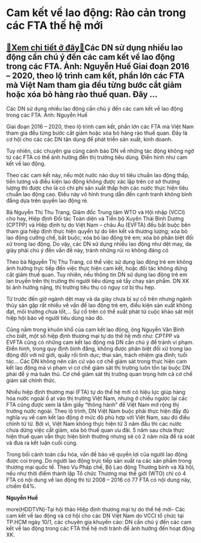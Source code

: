 Cam kết về lao động: Rào cản trong các FTA thế hệ mới
=====================================================

[:gift:Xem chi tiết ở đây:gift:](https://hddtvn.com/cam-ket-ve-lao-dong-rao-can-trong-cac-fta-the-he-moi/)Các DN sử dụng nhiều lao động cần chú ý đến các cam kết về lao động trong các FTA. Ảnh: Nguyễn Huế Giai đoạn 2016 – 2020, theo lộ trình cam kết, phần lớn các FTA mà Việt Nam tham gia đều từng bước cắt giảm hoặc xóa bỏ hàng rào thuế quan. Đây …
---------------------------------------------------------------------------------------------------------------------------------------------------------------------------------------------------------------------------------------------------







 






 Các DN sử dụng nhiều lao động cần chú ý đến các cam kết về lao động trong các FTA. Ảnh: Nguyễn Huế 


Giai đoạn 2016 – 2020, theo lộ trình cam kết, phần lớn các FTA mà Việt Nam tham gia đều từng bước cắt giảm hoặc xóa bỏ hàng rào thuế quan. Đây là cơ hội cho các các DN tận dụng để phát triển sản xuất, kinh doanh.


 Tuy nhiên, các chuyên gia cũng cảnh báo DN về những tác động không ngờ từ các FTA có thể ảnh hường đến thị trường tiêu dùng. Điển hình như cam kết về lao động.


 Theo các cam kết này, nếu một nước nào duy trì tiêu chuẩn lao động thấp, tiền lương và điều kiện lao động không được xác lập trên cơ sở thương lượng thì được cho là có chi phí sản xuất thấp hơn các nước thực hiện tiêu chuẩn lao động cao. Điều này vô hình trung dẫn đến cạnh tranh không bình đẳng dựa trên quyền lao động rẻ. 


 Bà Nguyễn Thị Thu Trang, Giám đốc Trung tâm WTO và Hội nhập (VCCI) cho hay, Hiệp định Đối tác Toàn diện và Tiến bộ Xuyên Thái Bình Dương (CPTPP) và Hiệp định tự do Việt Nam – châu Âu (EVFTA) đều bắt buộc bên tham gia hiệp định thực hiện quyền tự do liên kết và thương lượng; xóa bỏ lao động cưỡng chế, bắt buộc; xóa bỏ lao động trẻ em; xóa bỏ phân biệt đối xử trong lao động. Do vậy, các DN sử dụng nhiều lao động như dệt may, da giày phải chú ý đến vấn đề này, tránh những rủi ro không đáng có


 Theo bà Nguyễn Thị Thu Trang, có thể việc sử dụng lao động trẻ em không ảnh hưởng trực tiếp đến việc thực hiện cam kết, hoặc đối tác không dừng cắt giảm thuế quan. Tuy nhiên, nếu thông tin DN sử dụng lao động trẻ em lan truyền trên thị trường thì người tiêu dùng sẽ tẩy chay sản phẩm. DN XK bị ảnh hưởng nặng, thị trường tiêu thụ có nguy cơ bị thu hẹp. 


 Từ trước đến giờ ngành dệt may và da giày chưa bị sự cố trên nhưng ngành thủy sản gặp rất nhiều về vấn đề lao động trẻ em, điều kiện sản xuất không đạt, môi trường chưa tốt,… Sự cố trên có thể xuất phát từ cuộc khảo sát một hiệp hội bảo vệ người tiêu dùng nào đó. 


 Cũng nằm trong khuôn khổ của cam kết lao động, ông Nguyễn Văn Bình cho biết, một số hiệp định thương mại tự do thế hệ mới như: CPTPP và EVFTA cũng có những cam kết lao động mà DN cần chú ý để tránh vi phạm. Điển hình, trong quy định bình đẳng, không được phân biệt đối xử trong lao động đối với nữ giới, quấy rối tình dục; thai sản, trách nhiệm gia đình; tuổi tác… Các DN không nên căn cứ vào cơ chế giám sát trong thực hiện cam kết lao động mà vi phạm vì cơ chế giám sát thị trường luôn tồn tại buộc DN phải để ý mà tuân thủ. Cơ chế giám sát thị trường quan trọng hơn cả cơ chế giám sát chính thức. 


 Nhiều hiệp định thương mại (FTA) tự do thế hệ mới có hiệu lực giúp hàng hóa nước ngoài ồ ạt vào thị trường Việt Nam, nhưng ở chiều ngược lại các FTA cũng được xem là tấm giấy “thông hành” để Việt Nam mở rộng thị trường nước ngoài. Theo lộ trình, DN Việt Nam buộc phải thực hiện đầy đủ nghĩa vụ về cam kết lao động ở mức độ phù hợp với Việt Nam, sau đó điều chỉnh từ từ. Bởi vì, Việt Nam không thực hiện từ 3 năm đầu thì các nước chưa dừng việc cắt giảm, xóa bỏ thuế quan ưu đãi. 5 năm sau chưa thực hiện thuế quan vẫn thực hiện bình thường nhưng sẽ có 2 năm nữa để rà soát và đưa ra kết luận cuối cùng. 


 Trong bối cảnh toàn cầu hóa, vấn đề bảo vệ quyền lợi của người lao động được coi trọng. Do người lao động trực tiếp sản xuất ra các sản phẩm trong thương mại quốc tế. Theo Vụ Pháp chế, Bộ Lao động Thương binh và Xã hội, nếu như thời điểm thành lập Tổ chức Thương mại thế giới (WTO) chỉ có 4 FTA có nội dung về lao động thì từ 2008 – 2016 có 77 FTA có nội dung này, chiếm 64%.






**Nguyễn Huế**



more(HDDTVN)-Tại hội thảo Hiệp định thương mại tự do thế hệ mới- Các cam kết về lao động và cơ hội cho các DN Việt Nam do VCCI tổ chức tại TP.HCM ngày 10/1, các chuyên gia khuyến cáo: DN cần chú ý đến các cam kết về lao động trong các FTA thế hệ mới tránh để ảnh hưởng đến hoạt động XK.

